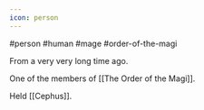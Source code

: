 ```yaml
---
icon: person 
---
```

#person #human #mage #order-of-the-magi

From a very very long time ago.

One of the members of [[The Order of the Magi]].

Held [[Cephus]].